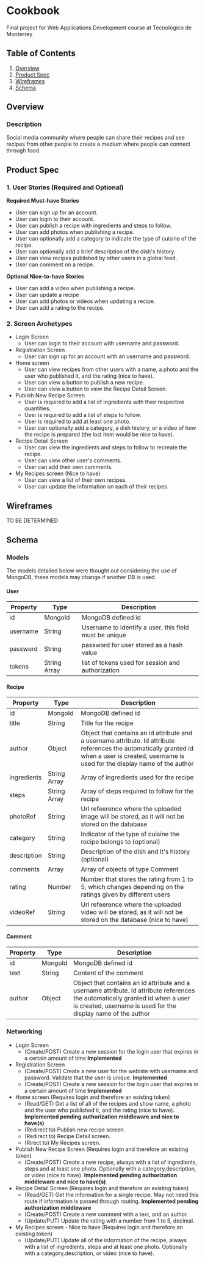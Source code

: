 # Cookbook
Final project for Web Applications Development course at Tecnológico de Monterrey
## Table of Contents
1. [Overview](#Overview)
1. [Product Spec](#Product-Spec)
1. [Wireframes](#Wireframes)
2. [Schema](#Schema)

## Overview
### Description
Social media community where people can share their recipes and see recipes from other people to create a medium where people can connect through food.

## Product Spec

### 1. User Stories (Required and Optional)

**Required Must-have Stories**

* User can sign up for an account.
* User can login to their account.
* User can publish a recipe with ingredients and steps to follow. 
* User can add photos when publishing a recipe.
* User can optionally add a category to indicate the type of cuisine of the recipe.
* User can optionally add a brief description of the dish's history.
* User can view recipes published by other users in a global feed. 
* User can comment on a recipe. 

**Optional Nice-to-have Stories**
* User can add a video when publishing a recipe. 
* User can update a recipe
* User can add photos or videos when updating a recipe.
* User can add a rating to the recipe. 

### 2. Screen Archetypes

* Login Screen
   * User can login to their account with username and password. 
* Registration Screen
    * User can sign up for an account with an username and password.
* Home screen
   * User can view recipes from other users with a name, a photo and the user who published it, and the rating (nice to have). 
   * User can view a button to publish a new recipe. 
   * User can view a button to view the Recipe Detail Screen. 
* Publish New Recipe Screen
   * User is required to add a list of ingredients with their respective quantities. 
   * User is required to add a list of steps to follow. 
   * User is required to add at least one photo. 
   * User can optionally add a category, a dish history, or a video of how the recipe is prepared (the last item would be nice to have). 
* Recipe Detail Screen
    * User can view the ingredients and steps to follow to recreate the recipe.
    * User can view other user's comments. 
    * User can add their own comments. 
* My Recipes screen (Nice to have) 
    * User can view a list of their own recipes. 
    * User can update the information on each of their recipes. 
     



## Wireframes
TO BE DETERMINED 

## Schema 
### Models
The models detailed below were thought out considering the use of MongoDB, these models may change if another DB is used.  
#### User
| Property | Type | Description |
| -------- | ---- | ----------- |
| id  | MongoId | MongoDB defined id |
| username | String | Username to identify a user, this field must be unique|
| password | String | password for user stored as a hash value |
| tokens | String Array | list of tokens used for session  and authorization | 

#### Recipe
| Property | Type | Description |
| -------- | ---- | ----------- |
| id  | MongoId | MongoDB defined id |
| title | String | Title for the recipe |
| author | Object | Object that contains an id attribute and a username attribute. Id attribute references the automatically granted id when a user is created, username is used for the display name of the author | 
| ingredients | String Array | Array of ingredients used for the recipe | 
| steps | String Array | Array of steps required to follow for the recipe |
| photoRef | String |  Url refeerence where the uploaded image will be stored, as it will not be stored on the database | 
| category | String | Indicator of the type of cuisine the recipe belongs to (optional) | 
| description | String | Description of the dish and it's history (optional) | 
| comments | Array | Array of objects of type Comment | 
| rating | Number | Number that stores the rating from 1 to 5, which changes depending on the ratings given by different users | 
| videoRef | String | Url refeerence where the uploaded video will be stored, as it will not be stored on the database (nice to have) | 

#### Comment
| Property | Type | Description |
| -------- | ---- | ----------- |
| id  | MongoId | MongoDB defined id |
| text | String | Content of the comment |
| author | Object | Object that contains an id attribute and a username attribute. Id attribute references the automatically granted id when a user is created, username is used for the display name of the author | 

### Networking
- Login Screen 
  - (Create/POST) Create a new session for the login user that expires in a certain amount of time **Implemented**
- Registration Screen
  - (Create/POST) Create a new user for the webiste with username and password. Validate that the user is unique. **Implemented**
  - (Create/POST) Create a new session for the login user that expires in a certain amount of time **Implemented**
- Home screen (Requires login and therefore an existing token)
  - (Read/GET) Get a list of all of the recipes and show name, a photo and the user who published it, and the rating (nice to have). **Implemented pending authorization middleware and nice to have(s)**
  - (Redirect to) Publish new recipe screen. 
  - (Redirect to) Recipe Detail screen.
  - (Rirect to) My Recipes screen. 
- Publish New Recipe Screen (Requires login and therefore an existing token)
  - (Create/POST) Create a new recipe, always with a list of ingredients, steps and at least one photo. Optionally with a category,description, or video (nice to have). **Implemented pending authorization middleware and nice to have(s)**
- Recipe Detail Screen (Requires login and therefore an existing token)
  - (Read/GET) Get the information for a single recipe. May not need this route if information is passed through routing. **Implemented pending authorization middleware**
  - (Create/POST) Create a new comment with a text, and an author. 
  - (Update/PUT) Update the rating with a number from 1 to 5, decimal. 
- My Recipes screen - Nice to have (Requires login and therefore an existing token)
  - (Update/PUT) Update all of the information of the recipe, always with a list of ingredients, steps and at least one photo. Optionally with a category,description, or video (nice to have). 

